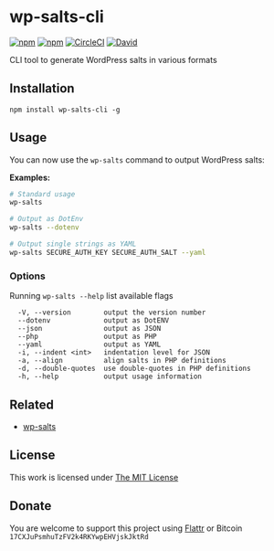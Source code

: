 # wp-salts-cli

[![npm](https://flat.badgen.net/npm/license/wp-salts-cli)](https://www.npmjs.org/package/wp-salts-cli)
[![npm](https://flat.badgen.net/npm/v/wp-salts-cli)](https://www.npmjs.org/package/wp-salts-cli)
[![CircleCI](https://flat.badgen.net/circleci/github/idleberg/node-wp-salts-cli)](https://circleci.com/gh/idleberg/node-wp-salts-cli)
[![David](https://flat.badgen.net/david/dev/idleberg/node-wp-salts-cli)](https://david-dm.org/idleberg/node-wp-salts-cli?type=dev)

CLI tool to generate WordPress salts in various formats

## Installation

`npm install wp-salts-cli -g`

## Usage

You can now use the `wp-salts` command to output WordPress salts:

**Examples:**

```sh
# Standard usage
wp-salts

# Output as DotEnv
wp-salts --dotenv

# Output single strings as YAML
wp-salts SECURE_AUTH_KEY SECURE_AUTH_SALT --yaml
```

### Options

Running `wp-salts --help` list available flags

```
  -V, --version        output the version number
  --dotenv             output as DotENV
  --json               output as JSON
  --php                output as PHP
  --yaml               output as YAML
  -i, --indent <int>   indentation level for JSON
  -a, --align          align salts in PHP definitions
  -d, --double-quotes  use double-quotes in PHP definitions
  -h, --help           output usage information
```

## Related

- [wp-salts](https://www.npmjs.org/package/wp-salts)

## License

This work is licensed under [The MIT License](https://opensource.org/licenses/MIT)

## Donate

You are welcome to support this project using [Flattr](https://flattr.com/submit/auto?user_id=idleberg&url=https://github.com/idleberg/node-wp-salts-cli) or Bitcoin `17CXJuPsmhuTzFV2k4RKYwpEHVjskJktRd`

